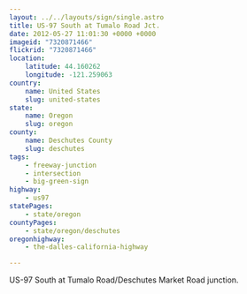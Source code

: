 ```yaml
---
layout: ../../layouts/sign/single.astro
title: US-97 South at Tumalo Road Jct.
date: 2012-05-27 11:01:30 +0000 +0000
imageid: "7320871466"
flickrid: "7320871466"
location:
    latitude: 44.160262
    longitude: -121.259063
country:
    name: United States
    slug: united-states
state:
    name: Oregon
    slug: oregon
county:
    name: Deschutes County
    slug: deschutes
tags:
    - freeway-junction
    - intersection
    - big-green-sign
highway:
    - us97
statePages:
    - state/oregon
countyPages:
    - state/oregon/deschutes
oregonhighway:
    - the-dalles-california-highway

---
```

US-97 South at Tumalo Road/Deschutes Market Road junction.